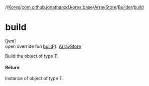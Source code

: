 //[Kores](../../../../index.md)/[com.github.jonathanxd.kores.base](../../index.md)/[ArrayStore](../index.md)/[Builder](index.md)/[build](build.md)

# build

[jvm]\
open override fun [build](build.md)(): [ArrayStore](../index.md)

Build the object of type T.

#### Return

Instance of object of type T.
